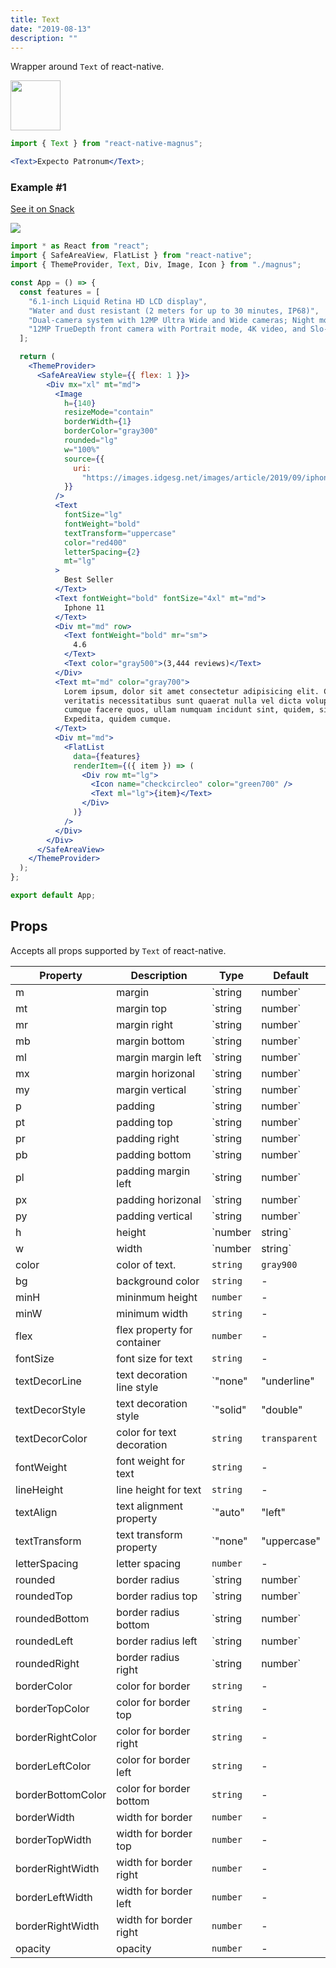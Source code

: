 ```yaml
---
title: Text
date: "2019-08-13"
description: ""
---
```


Wrapper around `Text` of react-native.

<img src="/images/docs/text/1.png"  style="height: 80px; width: auto;" />

```jsx
import { Text } from "react-native-magnus";

<Text>Expecto Patronum</Text>;
```

### Example #1

<a href="https://snack.expo.io/@pawankumar2901/magnus---text-example-#1" target="_blank">See it on Snack</a>

<img src="/images/docs/text/5.png" style="max-width: 400px; height: auto;"   />

```jsx
import * as React from "react";
import { SafeAreaView, FlatList } from "react-native";
import { ThemeProvider, Text, Div, Image, Icon } from "./magnus";

const App = () => {
  const features = [
    "6.1-inch Liquid Retina HD LCD display",
    "Water and dust resistant (2 meters for up to 30 minutes, IP68)",
    "Dual-camera system with 12MP Ultra Wide and Wide cameras; Night mode, Portrait mode, and 4K video up to 60fps",
    "12MP TrueDepth front camera with Portrait mode, 4K video, and Slo-Mo",
  ];

  return (
    <ThemeProvider>
      <SafeAreaView style={{ flex: 1 }}>
        <Div mx="xl" mt="md">
          <Image
            h={140}
            resizeMode="contain"
            borderWidth={1}
            borderColor="gray300"
            rounded="lg"
            w="100%"
            source={{
              uri:
                "https://images.idgesg.net/images/article/2019/09/iphone-11-and-pros-100810657-large.jpg",
            }}
          />
          <Text
            fontSize="lg"
            fontWeight="bold"
            textTransform="uppercase"
            color="red400"
            letterSpacing={2}
            mt="lg"
          >
            Best Seller
          </Text>
          <Text fontWeight="bold" fontSize="4xl" mt="md">
            Iphone 11
          </Text>
          <Div mt="md" row>
            <Text fontWeight="bold" mr="sm">
              4.6
            </Text>
            <Text color="gray500">(3,444 reviews)</Text>
          </Div>
          <Text mt="md" color="gray700">
            Lorem ipsum, dolor sit amet consectetur adipisicing elit. Culpa
            veritatis necessitatibus sunt quaerat nulla vel dicta voluptate
            cumque facere quos, ullam numquam incidunt sint, quidem, sit quo.
            Expedita, quidem cumque.
          </Text>
          <Div mt="md">
            <FlatList
              data={features}
              renderItem={({ item }) => (
                <Div row mt="lg">
                  <Icon name="checkcircleo" color="green700" />
                  <Text ml="lg">{item}</Text>
                </Div>
              )}
            />
          </Div>
        </Div>
      </SafeAreaView>
    </ThemeProvider>
  );
};

export default App;
```

## Props

Accepts all props supported by `Text` of react-native.

| Property          | Description                 | Type                                                               | Default       |
| ----------------- | --------------------------- | ------------------------------------------------------------------ | ------------- |
| m                 | margin                      | `string | number`                                                  | -             |
| mt                | margin top                  | `string | number`                                                  | -             |
| mr                | margin right                | `string | number`                                                  | -             |
| mb                | margin bottom               | `string | number`                                                  | -             |
| ml                | margin margin left          | `string | number`                                                  | -             |
| mx                | margin horizonal            | `string | number`                                                  | -             |
| my                | margin vertical             | `string | number`                                                  | -             |
| p                 | padding                     | `string | number`                                                  | -             |
| pt                | padding top                 | `string | number`                                                  | -             |
| pr                | padding right               | `string | number`                                                  | -             |
| pb                | padding bottom              | `string | number`                                                  | -             |
| pl                | padding margin left         | `string | number`                                                  | -             |
| px                | padding horizonal           | `string | number`                                                  | -             |
| py                | padding vertical            | `string | number`                                                  | -             |
| h                 | height                      | `number | string`                                                  | -             |
| w                 | width                       | `number | string`                                                  | -             |
| color             | color of text.              | `string`                                                           | `gray900`     |
| bg                | background color            | `string`                                                           | -             |
| minH              | mininmum height             | `number`                                                           | -             |
| minW              | minimum width               | `string`                                                           | -             |
| flex              | flex property for container | `number`                                                           | -             |
| fontSize          | font size for text          | `string`                                                           | -             |
| textDecorLine     | text decoration line style  | `"none" | "underline" | "line-through" | "underline line-through"` | -             |
| textDecorStyle    | text decoration style       | `"solid" | "double" | "dotted" | "dashed"`                         | -             |
| textDecorColor    | color for text decoration   | `string`                                                           | `transparent` |
| fontWeight        | font weight for text        | `string`                                                           | -             |
| lineHeight        | line height for text        | `string`                                                           | -             |
| textAlign         | text alignment property     | `"auto" | "left" | "right" | "center" | "justify"`                 | `left`        |
| textTransform     | text transform property     | `"none" | "uppercase" | "lowercase" | "capitalize"`                | -             |
| letterSpacing     | letter spacing              | `number`                                                           | -             |
| rounded           | border radius               | `string | number`                                                  | `none`        |
| roundedTop        | border radius top           | `string | number`                                                  | `none`        |
| roundedBottom     | border radius bottom        | `string | number`                                                  | `none`        |
| roundedLeft       | border radius left          | `string | number`                                                  | `none`        |
| roundedRight      | border radius right         | `string | number`                                                  | `none`        |
| borderColor       | color for border            | `string`                                                           | -             |
| borderTopColor    | color for border top        | `string`                                                           | -             |
| borderRightColor  | color for border right      | `string`                                                           | -             |
| borderLeftColor   | color for border left       | `string`                                                           | -             |
| borderBottomColor | color for border bottom     | `string`                                                           | -             |
| borderWidth       | width for border            | `number`                                                           | -             |
| borderTopWidth    | width for border top        | `number`                                                           | -             |
| borderRightWidth  | width for border right      | `number`                                                           | -             |
| borderLeftWidth   | width for border left       | `number`                                                           | -             |
| borderRightWidth  | width for border right      | `number`                                                           | -             |
| opacity           | opacity                     | `number`                                                           | -             |
